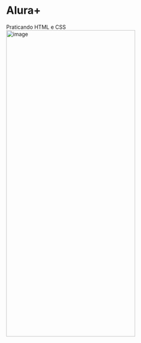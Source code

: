 # Alura+
Praticando HTML e CSS
<img width="345" height="819" alt="image" src="https://github.com/user-attachments/assets/589bb19e-ad8e-4152-baf8-cbf465d7091e" />
